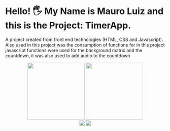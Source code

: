 # Hello! 🖐 My Name is Mauro Luiz and this is the Project: TimerApp.
A project created from front end technologies (HTML, CSS and Javascript). Also used in this project was the consumption of functions for in this project javascript functions were used for the background matrix and the countdown, it was also used to add audio to the countdown

<div align="center">
  <a href="https://github.com/LuizM2002">
  <img height="180em" src="https://github-readme-stats.vercel.app/api?username=LuizM2002&show_icons=true&theme=dark&include_all_commits=true&count_private=true"/>
  <img height="180em" src="https://github-readme-stats.vercel.app/api/top-langs/?username=LuizM2002&layout=compact&langs_count=7&theme=dark"/>
</div>

 
 
  <div align="center"> 
  <a href = "mailto:contatomauro2002@gmail.com"><img src="https://img.shields.io/badge/-Gmail-%23333?style=for-the-badge&logo=gmail&logoColor=white" target="_blank"></a>
  <a href="https://www.linkedin.com/in/mauro-luiz-batista-pereira-4949071b0/" target="_blank"><img src="https://img.shields.io/badge/-LinkedIn-%230077B5?style=for-the-badge&logo=linkedin&logoColor=white" target="_blank"></a> 
 
</div>
